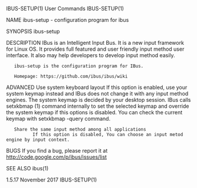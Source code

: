 IBUS-SETUP(1)                                                                                User Commands                                                                               IBUS-SETUP(1)

NAME
       ibus-setup - configuration program for ibus

SYNOPSIS
       ibus-setup

DESCRIPTION
       IBus  is  an  Intelligent Input Bus. It is a new input framework for Linux OS. It provides full featured and user friendly input method user interface.  It also may help developers to develop
       input method easily.

       ibus-setup is the configuration program for IBus.

       Homepage: https://github.com/ibus/ibus/wiki

ADVANCED
       Use system keyboard layout
              If this option is enabled, use your system keymap instead and IBus does not change it with any input method engines. The system keymap is decided by your desktop  session.  IBus  calls
              setxkbmap (1) command internally to set the selected keymap and override the system keymap if this options is disabled.  You can check the current keymap with setxkbmap -query command.

       Share the same input method among all applications
              If this option is disabled, You can choose an input metod engine by input context.

BUGS
       If you find a bug, please report it at http://code.google.com/p/ibus/issues/list

SEE ALSO
       ibus(1)

1.5.17                                                                                       November 2017                                                                               IBUS-SETUP(1)
